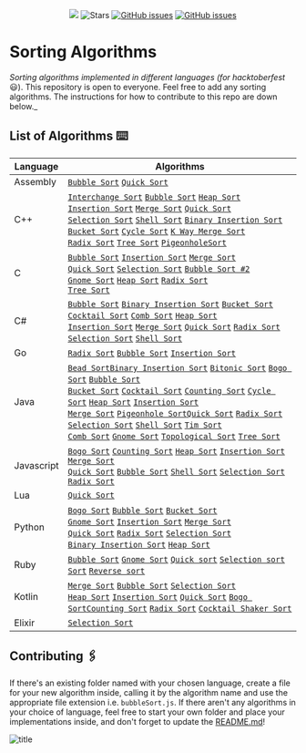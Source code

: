 <p align="center">
  <a href="https://github.com/badges/shields/graphs/contributors" alt="Contributors">
    <img src="https://img.shields.io/github/contributors/argonautica/sorting-algorithms" /></a>
  
  <img src="https://img.shields.io/github/stars/argonautica/sorting-algorithms.svg?label=Stars&style=flat" alt="Stars"/>
   <a href="https://github.com/argonautica/sorting-algorithms/issues"><img src="https://img.shields.io/github/issues/argonautica/sorting-algorithms.svg" alt="GitHub issues"/></a>
  <a href="https://github.com/argonautica/sorting-algorithms/blob/master/LICENSE.txt"><img src="https://img.shields.io/github/license/argonautica/sorting-algorithms.svg" alt="GitHub issues"/></a> 
</p>


# Sorting Algorithms
_Sorting algorithms implemented in different languages (for hacktoberfest_ 😃). This repository is open to everyone. Feel free to add any sorting algorithms. The instructions for how to contribute to this repo are down below._


## List of Algorithms ⌨️
| Language | Algorithms |
|----------|------------|
| Assembly | [`Bubble Sort`](Assembly/bubblesort.asm) [`Quick Sort`](Assembly/quicksort.asm)
| C++ | [`Interchange Sort`](C++/InterchangeSort.cpp ) [`Bubble Sort`](C++/BubbleSort.cpp) [`Heap Sort`](C++/HeapSort.cpp) <br> [`Insertion Sort`](C++/InsertionSort.cpp) [`Merge Sort`](C++/MergeSort.cpp) [`Quick Sort`](C++/QuickSort.cpp) <br> [`Selection Sort`](C++/SelectionSort.cpp) [`Shell Sort`](C++/ShellSort.cpp) [`Binary Insertion Sort`](C++/BinaryInsertionSort.cpp) <br> [`Bucket Sort`](C++/BucketSort.cpp) [`Cycle Sort`](C++/cycleSort.cpp) [`K Way Merge Sort`](C++/) <br> [`Radix Sort`](C++/RadixSort.cpp) [`Tree Sort`](C++/treeSort.cpp) [`PigeonholeSort`](C++/PigeonholeSort.cpp) |
| C | [`Bubble Sort`](C/BubbleSort.c) [`Insertion Sort`](C/InsertionSort.c) [`Merge Sort`](C/MergeSort.c) <br> [`Quick Sort`](C/QuickSort.c) [`Selection Sort`](C/SelectionSort.c)  [`Bubble Sort #2`](C/Bubble-Sort.c) <br>[`Gnome Sort`](C/gnomesort.c) [`Heap Sort`](C/heapsort.c) [`Radix Sort`](C/radixsort.c) <br> [`Tree Sort`](C/treesort.c) |
| C# | [`Bubble Sort`](C#/BubbleSort.cs) [`Binary Insertion Sort`](C#/BinaryInsertionSort.cs) [`Bucket Sort`](C#/bucket_sort.cs) [`Cocktail Sort`](C#/CocktailSort.cs) [`Comb Sort`](C#/CombSort.cs) [`Heap Sort`](C#/HeapSort.cs) <br> [`Insertion Sort`](C#/InsertionSort.cs) [`Merge Sort`](C#/MergeSort.cs) [`Quick Sort`](C#/QuickSort.cs) [`Radix Sort`](C#/RadixSort.cs) <br> [`Selection Sort`](C#/SelectionSort.cs) [`Shell Sort`](C#/ShellSort.cs) |
| Go | [`Radix Sort`](Go/RadixSort.go) [`Bubble Sort`](Go/BubbleSort.go) [`Insertion Sort`](Go/InsertionSort.go)|
| Java | [`Bead Sort`](Java/BeadSort.java)[`Binary Insertion Sort`](Java/BinaryInsertionSort.java)  [`Bitonic Sort`](Java/BitonicSort.java) [`Bogo Sort`](Java/BogoSort.java) [`Bubble Sort`](Java/BubbleSort.java) <br> [`Bucket Sort`](Java/BucketSort.java) [`Cocktail Sort`](Java/CocktailSort.java) [`Counting Sort`](Java/Counting%20Sort.java) [`Cycle Sort`](Java/CycleSort.java) [`Heap Sort`](Java/HeapSort.java) [`Insertion Sort`](Java/InsertionSort.java) <br> [`Merge Sort`](Java/MergeSort.java) [`Pigeonhole Sort`](Java/PigeonholeSort.java)[`Quick Sort`](Java/QuickSort.java) [`Radix Sort`](Java/RadixSort.java) <br> [`Selection Sort`](Java/SelectionSort.java) [`Shell Sort`](Java/ShellSort.java) [`Tim Sort`](Java/TimSort.java) <br> [`Comb Sort`](Java/CombSort.java)  [`Gnome Sort`](Java/GnomeSort.java) [`Topological Sort`](Java/TopologicalSort.java) [`Tree Sort`](Java/TreeSort.java)|
| Javascript | [`Bogo Sort`](Javascript/bogoSort.js) [`Counting Sort`](Javascript/countingSort.js) [`Heap Sort`](Javascript/HeapSort.js) [`Insertion Sort`](Javascript/Insertionsort.js) [`Merge Sort`](Javascript/MergeSort.js) <br> [`Quick Sort`](Javascript/Quicksort.js) [`Bubble Sort`](Javascript/bubbleSort.js) [`Shell Sort`](Javascript/shellSort.js ) [`Selection Sort`](Javascript/selectionSort.js) <br> [`Radix Sort`](Javascript/RadixSort.js) |
| Lua | [`Quick Sort`](Lua/quicksort.lua)
| Python | [`Bogo Sort`](Python/BogoSort.py) [`Bubble Sort`](Python/BubbleSort.py) [`Bucket Sort`](Python/BucketSort.py) <br> [`Gnome Sort`](Python/GnomeSort.py) [`Insertion Sort`](Python/InsertionSort.py) [`Merge Sort`](Python/MergeSort.py) <br> [`Quick Sort`](Python/QuickSort.py) [`Radix Sort`](Python/RadixSort.py) [`Selection Sort`](Python/SelectionSort.py) <br> [`Binary Insertion Sort`](Python/BinaryInsertionSort.py)  [`Heap Sort`](Python/heapSort.py) |
| Ruby | [`Bubble Sort`](Ruby/bubble_sort.rb) [`Gnome Sort`](Ruby/gnome_sort.rb) [`Quick sort`](Ruby/quick_sort.rb) [`Selection sort`](Ruby/selection_sort.rb) [`Sort`](Ruby/sort.rb) [`Reverse sort`](Ruby/reverse.rb)
| Kotlin |[`Merge Sort`](Kotlin/MergeSort.kt) [`Bubble Sort`](Kotlin/BubbleSort.kt) [`Selection Sort`](Kotlin/selectionSort.kt) <br> [`Heap Sort`](Kotlin/HeapSort.kt) [`Insertion Sort`](Kotlin/InsertionSort.kt) [`Quick Sort`](Kotlin/QuickSort.kt) [`Bogo Sort`](Kotlin/BogoSort.kt)[`Counting Sort`](Kotlin/CountingSort.kt) [`Radix Sort`](Kotlin/RadixSort.kt) [`Cocktail Shaker Sort`](Kotlin/CocktailShakerSort.kt)
| Elixir | [`Selection Sort`](Elixir/selectionSort.exs)

## Contributing 🖇️
If there's an existing folder named with your chosen language, create a file for your new algorithm inside, calling it by the algorithm name and use the appropriate file extension i.e. `bubbleSort.js`. If there aren't any algorithms in your choice of language, feel free to start your own folder and place your implementations inside, and don't forget to update the [README.md](README.md)!

![title](https://hacktoberfest.digitalocean.com/assets/HF19_social-744d976f227e4aff6866443abcede8c651b309ec9c7c9f7410f5944f8e1299b9.png)
